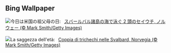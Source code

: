 ## Bing Wallpaper
![](https://www.bing.com/th?id=OHR.WalrusSvalbard_JA-JP8892338730_UHD.jpg&w=1000)今日は米国の祖父母の日:&nbsp;&ensp;[スバールバル諸島の海で泳ぐ 2 頭のセイウチ, ノルウェー (© Mark Smith/Getty Images)](https://www.bing.com/th?id=OHR.WalrusSvalbard_JA-JP8892338730_UHD.jpg)
<br><br/>
![](https://www.bing.com/th?id=OHR.WalrusSvalbard_IT-IT3284663825_UHD.jpg&w=1000)La saggezza dell'età:&nbsp;&ensp;[Coppia di trichechi nelle Svalbard, Norvegia (© Mark Smith/Getty Images)](https://www.bing.com/th?id=OHR.WalrusSvalbard_IT-IT3284663825_UHD.jpg)
<br><br/>
